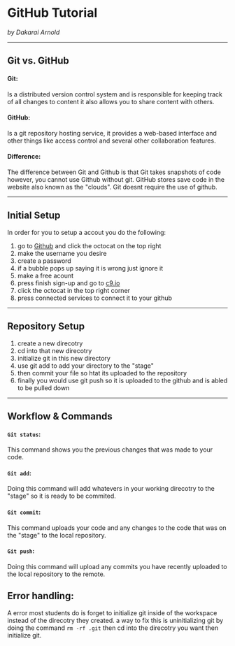 # GitHub Tutorial

_by Dakarai Arnold_

---
## Git vs. GitHub
#### Git: 
Is a distributed version control system and is responsible for keeping track of all changes to content 
it also allows you to share content with others.  
#### GitHub:  
Is a git repository hosting service, it provides a web-based interface and other things like access control 
and several other collaboration features.  
#### Difference:  
The difference between Git and Github is that Git takes snapshots of code however, you cannot use 
Github without git. GitHub stores save code in the website also known as the "clouds". 
Git doesnt require the use of github.




---
## Initial Setup  
In order for you to setup a accout you do the following:  
1) go to [Github](github.com) and click the octocat on the top right  ![]()
2) make the username you desire  
3) create a password  
4) if a bubble pops up saying it is wrong just ignore it  
5) make a free acount   
6) press finish sign-up and go to [c9.io](c9.io)  
7) click the octocat in the top right corner  
8) press connected services to connect it to your github  




---
## Repository Setup  
1) create a new direcotry  
2) cd into that new direcotry  
3) initialize git in this new directory  
4) use git add to add your directory to the "stage"  
5) then commit your file so htat its uploaded to the repository  
6) finally you would use git push so it is uploaded to the github and is abled to be pulled down   




---
## Workflow & Commands
#### `Git status`:
This command shows you the previous changes that was made to your code.  

#### `Git add`:
Doing this command will add whatevers in your working direcotry to  the "stage" so it is ready to be commited.

#### `Git commit`:  
This command uploads your code and any changes to the code that was on the "stage" to the local repository.

#### `Git push`: 
Doing this command will upload any commits you have recently uploaded to the local repository to the remote.  

## Error handling:  
A error most students do is forget to initialize git inside of the workspace instead of the direcotry they 
created. a way to fix this is uninitializing git by doing the command 
`rm -rf .git` then cd into the direcotry you want then initialize git.